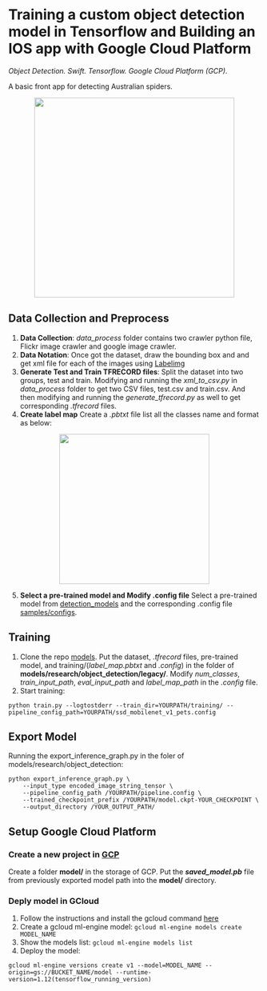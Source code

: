 # Training a custom object detection model in Tensorflow and Building an IOS app with Google Cloud Platform
_Object Detection. Swift. Tensorflow. Google Cloud Platform (GCP)_.

A basic front app for detecting Australian spiders. 

<p align="center">
  <img width="400" src="https://github.com/SiteHuang/COMP90055-Spider-Object-Detection/blob/master/images/Picture1.jpg">
</p>

## Data Collection and Preprocess
1. **Data Collection**: _data_process_ folder contains two crawler python file, Flickr image crawler and google image crawler.
1. **Data Notation**: Once got the dataset, draw the bounding box and and get xml file for each of the images using [Labelimg](https://github.com/tzutalin/labelImg) 
1. **Generate Test and Train TFRECORD files**: Split the dataset into two groups, test and train. Modifying and running the _xml_to_csv.py_ in _data_process_ folder to get two CSV files, test.csv and train.csv. And then modifying and running the _generate_tfrecord.py_ as well to get corresponding _.tfrecord_ files.
1. **Create label map** Create a _.pbtxt_ file list all the classes name and format as below:

<p align="center">
  <img width="300" src="https://github.com/SiteHuang/COMP90055-Spider-Object-Detection/blob/master/images/Picture2.png">
</p>

5. **Select a pre-trained model and Modify .config file** Select a pre-trained model from [detection_models](https://github.com/tensorflow/models/blob/master/research/object_detection/g3doc/detection_model_zoo.md) and the corresponding .config file [samples/configs](https://github.com/tensorflow/models/tree/master/research/object_detection/samples/configs). 

## Training
1. Clone the repo [models](https://github.com/tensorflow/models). Put the dataset, _.tfrecord_ files, pre-trained model, and training/(_label_map.pbtxt_ and _.config_) in the folder of **models/research/object_detection/legacy/**. Modify _num_classes_, _train_input_path_, _eval_input_path_ and _label_map_path_ in the _.config_ file.
1. Start training:
```
python train.py --logtostderr --train_dir=YOURPATH/training/ --pipeline_config_path=YOURPATH/ssd_mobilenet_v1_pets.config
```

## Export Model
Running the export_inference_graph.py in the foler of models/research/object_detection:
```
python export_inference_graph.py \
    --input_type encoded_image_string_tensor \
    --pipeline_config_path /YOURPATH/pipeline.config \
    --trained_checkpoint_prefix /YOURPATH/model.ckpt-YOUR_CHECKPOINT \
    --output_directory /YOUR_OUTPUT_PATH/
```
    
## Setup Google Cloud Platform
### Create a new project in [GCP](https://console.cloud.google.com)
Create a folder **model/** in the storage of GCP. Put the _**saved_model.pb**_ file from previously exported model path into the **model/** directory.

### Deply model in GCloud
1. Follow the instructions and install the gcloud command [here](https://cloud.google.com/storage/docs/gsutil_install#mac)
2. Create a gcloud ml-engine model: ```gcloud ml-engine models create MODEL_NAME```
3. Show the models list: ```gcloud ml-engine models list```
4. Deploy the model: 
```
gcloud ml-engine versions create v1 --model=MODEL_NAME --origin=gs://BUCKET_NAME/model --runtime-version=1.12(tensorflow_running_version)
```





